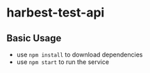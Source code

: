 # harbest-test-api
## Basic Usage

- use `npm install` to download dependencies
- use `npm start` to run the service
